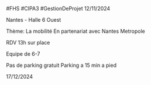 #FHS #CIPA3 #GestionDeProjet 
12/11/2024

Nantes - Halle 6 Ouest

Thème: La mobilité
En partenariat avec Nantes Metropole

RDV 13h sur place

Equipe de 6-7

Pas de parking gratuit
Parking a 15 min a pied

17/12/2024
